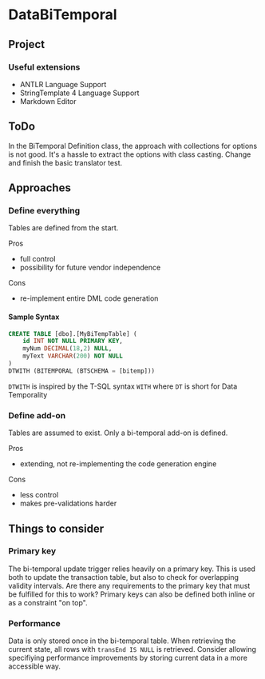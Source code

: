 ﻿# DataBiTemporal

## Project

### Useful extensions
* ANTLR Language Support
* StringTemplate 4 Language Support
* Markdown Editor

## ToDo
In the BiTemporal Definition class, the approach with collections for options is not good. It's a hassle to extract the options with class casting. Change and finish the basic translator test.

## Approaches

### Define everything
Tables are defined from the start.

Pros
- full control
- possibility for future vendor independence

Cons
- re-implement entire DML code generation

#### Sample Syntax
```SQL
CREATE TABLE [dbo].[MyBiTempTable] (
	id INT NOT NULL PRIMARY KEY,
	myNum DECIMAL(18,2) NULL,
	myText VARCHAR(200) NOT NULL
)
DTWITH (BITEMPORAL (BTSCHEMA = [bitemp]))
```
`DTWITH` is inspired by the T-SQL syntax `WITH` where `DT` is short for Data Temporality

### Define add-on
Tables are assumed to exist. Only a bi-temporal add-on is defined.

Pros
- extending, not re-implementing the code generation engine

Cons
- less control
- makes pre-validations harder

## Things to consider

### Primary key
The bi-temporal update trigger relies heavily on a primary key. This is used both to update the transaction table, but also to check for overlapping validity intervals. Are there any requirements to the primary key that must be fulfilled for this to work? Primary keys can also be defined both inline or as a constraint "on top".

### Performance
Data is only stored once in the bi-temporal table. When retrieving the current state, all rows with `transEnd IS NULL` is retrieved. Consider allowing specifiying performance improvements by storing current data in a 
more accessible way.